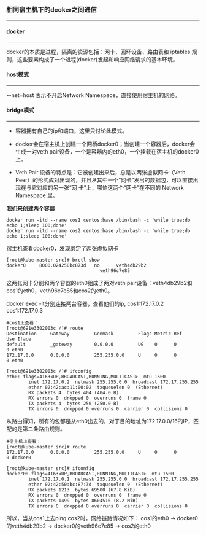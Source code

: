 ### 相同宿主机下的dcoker之间通信

---

#### docker

---

docker的本质是进程，隔离的资源包括：网卡、回环设备、路由表和 iptables 规则，这些要素构成了一个进程(docker)发起和响应网络请求的基本环境。

#### host模式

---

--net=host 表示不开启Network Namespace，直接使用宿主机的网络。

#### bridge模式

---

- 容器拥有自己的ip和端口，这里只讨论此模式。

- docker会在宿主机上创建一个网桥docker0；当创建一个容器后，docker会生成一对veth pair设备，一个是容器内的eth0，一个挂载在宿主机的docker0上。

- Veth Pair 设备的特点是：它被创建出来后，总是以两张虚拟网卡（Veth Peer）的形式成对出现的，并且从其中一个“网卡”发出的数据包，可以直接出现在与它对应的另一张“网 卡”上，哪怕这两个“网卡”在不同的 Network Namespace 里。



**我们来创建两个容器**

```shell
docker run -itd --name cos1 centos:base /bin/bash -c 'while true;do echo 1;sleep 100;done'
docker run -itd --name cos2 centos:base /bin/bash -c 'while true;do echo 1;sleep 100;done'
```

宿主机查看docker0，发现绑定了两张虚拟网卡 

```shell
[root@kube-master src]# brctl show
docker0		8000.024250bc873d	no		veth4db29b2
                                  veth96c7e85
```

这两张网卡分别和两个容器的eth0组成了两对veth pair设备：veth4db29b2和cos1的eth0，veth96c7e85和cos2的eth0。



docker exec -it分别连接两台容器，查看他们的ip,
cos1:172.17.0.2
cos1:172.17.0.3



```shell
#cos1上查看：
[root@691e3302003c /]# route
Destination     Gateway         Genmask         Flags Metric Ref    Use Iface
default         _gateway        0.0.0.0         UG    0      0        0 eth0
172.17.0.0      0.0.0.0         255.255.0.0     U     0      0        0 eth0

[root@691e3302003c /]# ifconfig
eth0: flags=4163<UP,BROADCAST,RUNNING,MULTICAST>  mtu 1500
        inet 172.17.0.2  netmask 255.255.0.0  broadcast 172.17.255.255
        ether 02:42:ac:11:00:02  txqueuelen 0  (Ethernet)
        RX packets 4  bytes 404 (404.0 B)
        RX errors 0  dropped 0  overruns 0  frame 0
        TX packets 4  bytes 250 (250.0 B)
        TX errors 0  dropped 0 overruns 0  carrier 0  collisions 0
```

从路由得知，所有的包都是从eth0出去的，对于目的地址为172.17.0.0/16的IP，匹配的是第二条路由规则。

```shell
#宿主机上查看：
[root@kube-master src]# route
172.17.0.0      0.0.0.0         255.255.0.0     U     0      0        0 docker0

[root@kube-master src]# ifconfig
docker0: flags=4163<UP,BROADCAST,RUNNING,MULTICAST>  mtu 1500
        inet 172.17.0.1  netmask 255.255.0.0  broadcast 172.17.255.255
        ether 02:42:50:bc:87:3d  txqueuelen 0  (Ethernet)
        RX packets 1213  bytes 69500 (67.8 KiB)
        RX errors 0  dropped 0  overruns 0  frame 0
        TX packets 1499  bytes 8604516 (8.2 MiB)
        TX errors 0  dropped 0 overruns 0  carrier 0  collisions 0
```

所以，当从cos1上去ping cos2时，网络链路情况如下：
cos1的eth0 -> docker0的veth4db29b2 -> docker0的veth96c7e85 -> cos2的eth0
